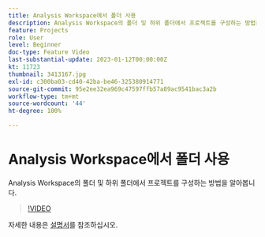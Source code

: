 ```yaml
---
title: Analysis Workspace에서 폴더 사용
description: Analysis Workspace의 폴더 및 하위 폴더에서 프로젝트를 구성하는 방법을 알아봅니다.
feature: Projects
role: User
level: Beginner
doc-type: Feature Video
last-substantial-update: 2023-01-12T00:00:00Z
kt: 11723
thumbnail: 3413167.jpg
exl-id: c300ba03-cd40-42ba-be46-325380914771
source-git-commit: 95e2ee32ea969c47597ffb57a89ac9541bac3a2b
workflow-type: tm+mt
source-wordcount: '44'
ht-degree: 100%

---
```


# Analysis Workspace에서 폴더 사용

Analysis Workspace의 폴더 및 하위 폴더에서 프로젝트를 구성하는 방법을 알아봅니다.

>[!VIDEO](https://video.tv.adobe.com/v/3417501/?quality=12&learn=on&captions=kor)

자세한 내용은 [설명서](https://experienceleague.adobe.com/docs/analytics/analyze/analysis-workspace/build-workspace-project/workspace-folders/about-folders.html?lang=ko)를 참조하십시오.
